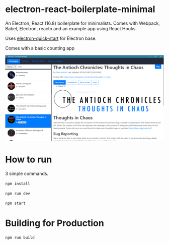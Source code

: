 # electron-react-boilerplate-minimal

An Electron, React (16.8) boilerplate for minimalists. Comes with Webpack, Babel, Electron, reactn and an example app using React Hooks.

Uses [electron-quick-start](https://github.com/electron/electron-quick-start) for Electron base. 

Comes with a basic counting app

![](image.png)

# How to run

3 simple commands.

`npm install`

`npm run dev`

`npm start`

# Building for Production

`npm run build`

